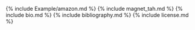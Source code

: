 {% include Example/amazon.md %}
{% include magnet_tah.md %}
{% include bio.md %}
{% include bibliography.md %}
{% include license.md %}
 
